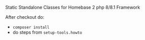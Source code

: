 Static Standalone Classes for Homebase 2 php 8/8.1 Framework

After checkout do:
* `composer install`
* do steps from `setup-tools.howto`
